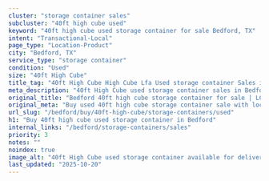 ```yaml
---
cluster: "storage container sales"
subcluster: "40ft high cube used"
keyword: "40ft high cube used storage container for sale Bedford, TX"
intent: "Transactional-Local"
page_type: "Location-Product"
city: "Bedford, TX"
service_type: "storage container"
condition: "Used"
size: "40ft High Cube"
title_tag: "40ft High Cube High Cube Lfa Used storage container Sales in Bedford | LC Container"
meta_description: "40ft High Cube used storage container sales in Bedford. High cube containers with extra height. Fast delivery, competitive pricing. Serving storage containers area. Quote ID: YT0. Call (214) 524-4168 for your free quote today."
original_title: "Bedford 40ft high cube storage container for sale | LC"
original_meta: "Buy used 40ft high cube storage container sale with local delivery in Bedford, TX. LC Container — local Since 2003. Request a fast quote today."
url_slug: "/bedford/buy/40ft-high-cube/storage-containers/used"
h1: "Buy 40ft high cube used storage container in Bedford"
internal_links: "/bedford/storage-containers/sales"
priority: 3
notes: ""
noindex: true
image_alt: "40ft High Cube used storage container available for delivery in Bedford"
last_updated: "2025-10-20"
---
```


<!-- TODO: Add unique city/inventory copy, images, and internal links here. -->
